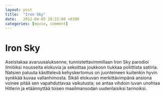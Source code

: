 ```yaml
---
layout: post
title:  "Iron Sky"
date:   2012-04-05 20:22:00 +0300
categories: [movie, comment]
---
```


# Iron Sky

Aseistakaa avaruusaluksenne, tunnistettavimmillaan Iron Sky parodioi ilmiöiksi nousseita elokuvia ja sekoittaa joukkoon tiukkaa poliittista satiiria. Natsien paluuta käsittelevä kehyskertomus on juonteineen kuitenkin hyvin synkkää kuvaa vallanhimosta. Sikäli elokuvan merkittävimpänä ansiona voinee pitää sen vapahduttavaa vaikutusta; se antaa vihdoin luvan unohtaa Hitlerin ja etäännyttää toisen maailmansodan uudenlaisiksi tarinoiksi.

[//]: # "http://www.imdb.com/title/tt1034314/"